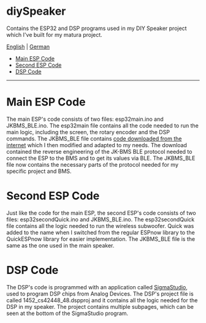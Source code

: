 # diySpeaker
Contains the ESP32 and DSP programs used in my DIY Speaker project which I've built for my matura project.

[English](https://github.com/Hepi34/diySpeaker/blob/main/README.md) | [German](https://github.com/Hepi34/diySpeaker/blob/main/README_GER.md)

* [Main ESP Code](#Main-ESP-Code)
* [Second ESP Code](#Second-ESP-Code)
* [DSP Code](#DSP-Code)

--------

# Main ESP Code
The main ESP's code consists of two files: esp32main.ino and JKBMS_BLE.ino. The esp32main file contains all the code needed to run the main logic, including the screen, the rotary encoder and the DSP commands. The JKBMS_BLE file contains [code downloaded from the internet](https://github.com/SteveintheIoW/T-Display-S3-JK-BMS-BLE-to-Solis-CAN-Pylontech/tree/main) which I then modified and adapted to my needs. The download contained the reverse engineering of the JK-BMS BLE protocol needed to connect the ESP to the BMS and to get its values via BLE. The JKBMS_BLE file now contains the necessary parts of the protocol needed for my specific project and BMS.
 
# Second ESP Code
Just like the code for the main ESP, the second ESP's code consists of two files: esp32secondQuick.ino and JKBMS_BLE.ino. The esp32secondQuick file contains all the logic needed to run the wireless subwoofer. Quick was added to the name when I switched from the regular ESPnow library to the QuickESPnow library for easier implementation. The JKBMS_BLE file is the same as the one used in the main speaker. 

# DSP Code
The DSP's code is programmed with an application called [SigmaStudio](https://www.analog.com/en/resources/evaluation-hardware-and-software/embedded-development-software/ss_sigst_02.html#software-overview), used to program DSP chips from Analog Devices. The DSP's project file is called 1452_cs42448_48.dspproj and it contains all the logic needed for the DSP in my speaker. The project contains multiple subpages, which can be seen at the bottom of the SigmaStudio program.
